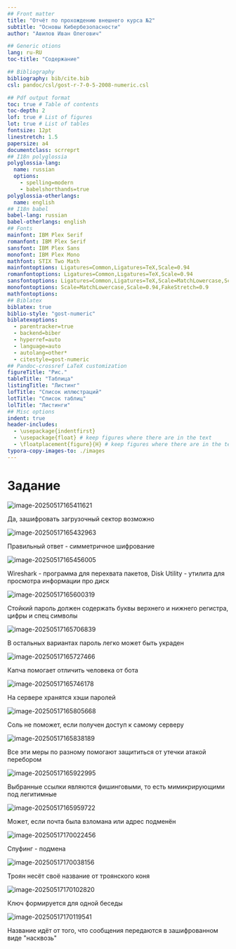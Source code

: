 ```yaml
---
## Front matter
title: "Отчёт по прохождению внешнего курса №2"
subtitle: "Основы Кибербезопасности"
author: "Авилов Иван Олегович"

## Generic otions
lang: ru-RU
toc-title: "Содержание"

## Bibliography
bibliography: bib/cite.bib
csl: pandoc/csl/gost-r-7-0-5-2008-numeric.csl

## Pdf output format
toc: true # Table of contents
toc-depth: 2
lof: true # List of figures
lot: true # List of tables
fontsize: 12pt
linestretch: 1.5
papersize: a4
documentclass: scrreprt
## I18n polyglossia
polyglossia-lang:
  name: russian
  options:
	- spelling=modern
	- babelshorthands=true
polyglossia-otherlangs:
  name: english
## I18n babel
babel-lang: russian
babel-otherlangs: english
## Fonts
mainfont: IBM Plex Serif
romanfont: IBM Plex Serif
sansfont: IBM Plex Sans
monofont: IBM Plex Mono
mathfont: STIX Two Math
mainfontoptions: Ligatures=Common,Ligatures=TeX,Scale=0.94
romanfontoptions: Ligatures=Common,Ligatures=TeX,Scale=0.94
sansfontoptions: Ligatures=Common,Ligatures=TeX,Scale=MatchLowercase,Scale=0.94
monofontoptions: Scale=MatchLowercase,Scale=0.94,FakeStretch=0.9
mathfontoptions:
## Biblatex
biblatex: true
biblio-style: "gost-numeric"
biblatexoptions:
  - parentracker=true
  - backend=biber
  - hyperref=auto
  - language=auto
  - autolang=other*
  - citestyle=gost-numeric
## Pandoc-crossref LaTeX customization
figureTitle: "Рис."
tableTitle: "Таблица"
listingTitle: "Листинг"
lofTitle: "Список иллюстраций"
lotTitle: "Список таблиц"
lolTitle: "Листинги"
## Misc options
indent: true
header-includes:
  - \usepackage{indentfirst}
  - \usepackage{float} # keep figures where there are in the text
  - \floatplacement{figure}{H} # keep figures where there are in the text
typora-copy-images-to: ./images
---
```




# Задание

![image-20250517165411621](./images/image-20250517165411621.png)

Да, зашифровать загрузочный сектор возможно

![image-20250517165432963](./images/image-20250517165432963.png)

Правильный ответ - симметричное шифрование

![image-20250517165456005](./images/image-20250517165456005.png)

Wireshark - программа для перехвата пакетов, Disk Utility - утилита для просмотра информации про диск

![image-20250517165600319](./images/image-20250517165600319.png)

Стойкий пароль должен содержать буквы верхнего и нижнего регистра, цифры и спец символы

![image-20250517165706839](./images/image-20250517165706839.png)

В остальных вариантах пароль легко может быть украден

![image-20250517165727466](./images/image-20250517165727466.png)

Капча помогает отличить человека от бота

![image-20250517165746178](./images/image-20250517165746178.png)

На сервере хранятся хэши паролей

![image-20250517165805668](./images/image-20250517165805668.png)

Соль не поможет, если получен доступ к самому серверу

![image-20250517165838189](./images/image-20250517165838189.png)

Все эти меры по разному помогают защититься от утечки атакой перебором

![image-20250517165922995](./images/image-20250517165922995.png)

Выбранные ссылки являются фишинговыми, то есть мимикрирующими под легитимные

![image-20250517165959722](./images/image-20250517165959722.png)

Может, если почта была взломана или адрес подменён

![image-20250517170022456](./images/image-20250517170022456.png)

Спуфинг - подмена

![image-20250517170038156](./images/image-20250517170038156.png)

Троян несёт своё название от троянского коня

![image-20250517170102820](./images/image-20250517170102820.png)

Ключ формируется для одной беседы

![image-20250517170119541](./images/image-20250517170119541.png)

Название идёт от того, что сообщения передаются в зашифрованном виде "насквозь"
